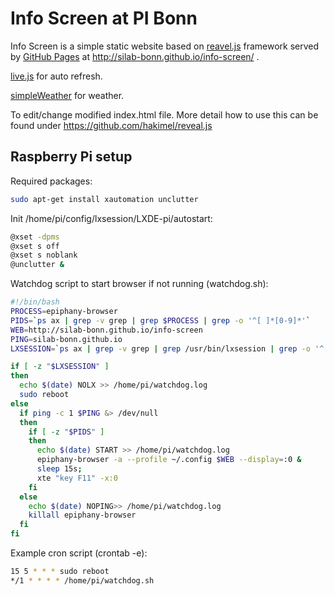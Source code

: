 # Info Screen at PI Bonn

Info Screen is a simple static website based on [reavel.js](http://lab.hakim.se/reveal-js/) framework served by [GitHub Pages](https://pages.github.com/) at http://silab-bonn.github.io/info-screen/ .

[live.js](http://livejs.com/) for auto refresh.

[simpleWeather](http://simpleweatherjs.com) for weather.

To edit/change modified index.html file.
More detail how to use this can be found under https://github.com/hakimel/reveal.js


## Raspberry Pi setup

Required packages:

```bash
sudo apt-get install xautomation unclutter
```

Init /home/pi/config/lxsession/LXDE-pi/autostart:

```bash
@xset -dpms
@xset s off
@xset s noblank
@unclutter &
```

Watchdog script to start browser if not running (watchdog.sh):

```bash
#!/bin/bash
PROCESS=epiphany-browser
PIDS=`ps ax | grep -v grep | grep $PROCESS | grep -o '^[ ]*[0-9]*'`
WEB=http://silab-bonn.github.io/info-screen
PING=silab-bonn.github.io
LXSESSION=`ps ax | grep -v grep | grep /usr/bin/lxsession | grep -o '^[ ]*[0-9]*'`

if [ -z "$LXSESSION" ]
then
  echo $(date) NOLX >> /home/pi/watchdog.log
  sudo reboot
else
  if ping -c 1 $PING &> /dev/null
  then
    if [ -z "$PIDS" ] 
    then
      echo $(date) START >> /home/pi/watchdog.log
      epiphany-browser -a --profile ~/.config $WEB --display=:0 &
      sleep 15s;
      xte "key F11" -x:0
    fi
  else
    echo $(date) NOPING>> /home/pi/watchdog.log
    killall epiphany-browser
  fi
fi
```

Example cron script (crontab -e):

```bash
15 5 * * * sudo reboot
*/1 * * * * /home/pi/watchdog.sh
```
